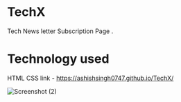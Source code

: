 # TechX 
Tech News letter Subscription Page .
# Technology used 
HTML
CSS
link - https://ashishsingh0747.github.io/TechX/

![Screenshot (2)](https://user-images.githubusercontent.com/101200272/229368531-462fb242-e6c0-4b2a-822f-5f1f5b91db20.png)

